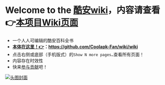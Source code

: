 # Welcome to the [酷安wiki](https://github.com/Coolapk-Fan/wiki/wiki)，内容请查看👉[本项目Wiki页面](https://github.com/Coolapk-Fan/wiki/wiki)
- 一个人人可编辑的酷安百科全书
- **[本体在这里！👉](https://github.com/Coolapk-Fan/wiki/wiki)：https://github.com/Coolapk-Fan/wiki/wiki**
- 点击右侧或底部（手机版式）的`Show N more pages…`查看所有页面！
- 内容存在时效性
- 快来[参与贡献](https://github.com/Coolapk-Fan/wiki/wiki#%E5%8F%82%E4%B8%8E%E8%B4%A1%E7%8C%AE)吧！

[![头图封面](https://i.loli.net/2020/07/05/s5WwakEIteGFR9K.png)](https://github.com/Coolapk-Fan/wiki/wiki)
